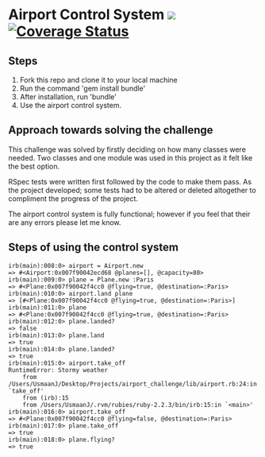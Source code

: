 Airport Control System		![](https://travis-ci.org/UsmanJ/airport_challenge.svg?branch=master)	[![Coverage Status](https://coveralls.io/repos/makersacademy/airport_challenge/badge.svg?branch=master&service=github)](https://coveralls.io/github/makersacademy/airport_challenge?branch=master)
======================

Steps
-----

1. Fork this repo and clone it to your local machine
2. Run the command 'gem install bundle'
3. After installation, run 'bundle'
4. Use the airport control system.


Approach towards solving the challenge
--------------------------------------

This challenge was solved by firstly deciding on how many classes were needed. Two classes and one module was used in this project as it felt like the best option.

RSpec tests were written first followed by the code to make them pass. As the project developed; some tests had to be altered or deleted altogether to compliment the progress of the project.

The airport control system is fully functional; however if you feel that their are any errors please let me know.


Steps of using the control system
---------------------------------
```
irb(main):008:0> airport = Airport.new
=> #<Airport:0x007f90042ecd68 @planes=[], @capacity=80>
irb(main):009:0> plane = Plane.new :Paris
=> #<Plane:0x007f90042f4cc0 @flying=true, @destination=:Paris>
irb(main):010:0> airport.land plane
=> [#<Plane:0x007f90042f4cc0 @flying=true, @destination=:Paris>]
irb(main):011:0> plane
=> #<Plane:0x007f90042f4cc0 @flying=true, @destination=:Paris>
irb(main):012:0> plane.landed?
=> false
irb(main):013:0> plane.land
=> true
irb(main):014:0> plane.landed?
=> true
irb(main):015:0> airport.take_off
RuntimeError: Stormy weather
	from /Users/UsmaanJ/Desktop/Projects/airport_challenge/lib/airport.rb:24:in `take_off'
	from (irb):15
	from /Users/UsmaanJ/.rvm/rubies/ruby-2.2.3/bin/irb:15:in `<main>'
irb(main):016:0> airport.take_off
=> #<Plane:0x007f90042f4cc0 @flying=false, @destination=:Paris>
irb(main):017:0> plane.take_off
=> true
irb(main):018:0> plane.flying?
=> true
```
